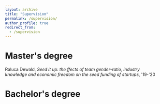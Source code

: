 ```yaml
---
layout: archive
title: "Supervision"
permalink: /supervision/
author_profile: true
redirect_from:
  - /supervision
---
```

Master's degree
======
Raluca Dewald, <em>Seed it up: the ffects of team gender-ratio, industry knowledge and economic freedom on the seed funding of startups</em>, '19-'20

Bachelor's degree
======
